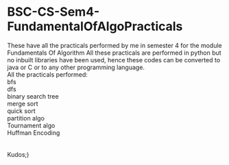 # BSC-CS-Sem4-FundamentalOfAlgoPracticals

These have all the practicals performed by me in semester 4 for the module Fundamentals Of Algorithm
All these practicals are performed in python but no inbuilt libraries have been used, hence these codes can be converted to java or C or to any other programming language.
<br/>
All the practicals performed:
<br/> 
bfs<br/>
dfs<br/>
binary search tree<br/>
merge sort<br/>
quick sort<br/>
partition algo<br/>
Tournament algo<br/>
Huffman Encoding<br/><br/><br/>
Kudos;)
